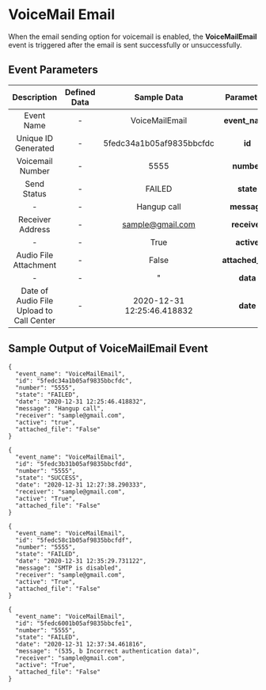 ---
---
# VoiceMail Email


When the email sending option for voicemail is enabled, the **VoiceMailEmail** event is triggered after the email is sent successfully or unsuccessfully.



## Event Parameters

<div class="custom-table">

|                 Description                | Defined Data   |       Sample Data         |    Parameters   |
|:-----------------------------------------:|:--------------:|:--------------------------:|:---------------:|
|                Event Name                 |         -       |       VoiceMailEmail       |   **event_name** |
|           Unique ID Generated             |         -       |  5fedc34a1b05af9835bbcfdc  |      **id**      |
|             Voicemail Number              |         -       |            5555            |    **number**    |
|               Send Status                 |         -       |           FAILED           |    **state**     |
|                    -                      |         -       |         Hangup call        |   **message**    |
|             Receiver Address              |         -       |      sample@gmail.com      |   **receiver**   |
|                    -                      |         -       |            True            |    **active**    |
|            Audio File Attachment          |         -       |            False           | **attached_file** |
|                    -                      |         -       |              "             |      **data**    |
|   Date of Audio File Upload to Call Center|         -       | 2020-12-31 12:25:46.418832 |      **date**    |

</div>


## Sample Output of VoiceMailEmail Event


```shell
{
  "event_name": "VoiceMailEmail",
  "id": "5fedc34a1b05af9835bbcfdc",
  "number": "5555",
  "state": "FAILED",
  "date": "2020-12-31 12:25:46.418832",
  "message": "Hangup call",
  "receiver": "sample@gmail.com",
  "active": "true",
  "attached_file": "False"
}
```

```shell
{
  "event_name": "VoiceMailEmail",
  "id": "5fedc3b31b05af9835bbcfdd",
  "number": "5555",
  "state": "SUCCESS",
  "date": "2020-12-31 12:27:38.290333",
  "receiver": "sample@gmail.com",
  "active": "True",
  "attached_file": "False"
}
```


```shell
{
  "event_name": "VoiceMailEmail",
  "id": "5fedc58c1b05af9835bbcfdf",
  "number": "5555",
  "state": "FAILED",
  "date": "2020-12-31 12:35:29.731122",
  "message": "SMTP is disabled",
  "receiver": "sample@gmail.com",
  "active": "True",
  "attached_file": "False"
}
```


```shell
{
  "event_name": "VoiceMailEmail",
  "id": "5fedc6001b05af9835bbcfe1",
  "number": "5555",
  "state": "FAILED",
  "date": "2020-12-31 12:37:34.461816",
  "message": "(535, b Incorrect authentication data)",
  "receiver": "sample@gmail.com",
  "active": "True",
  "attached_file": "False"
}
```
